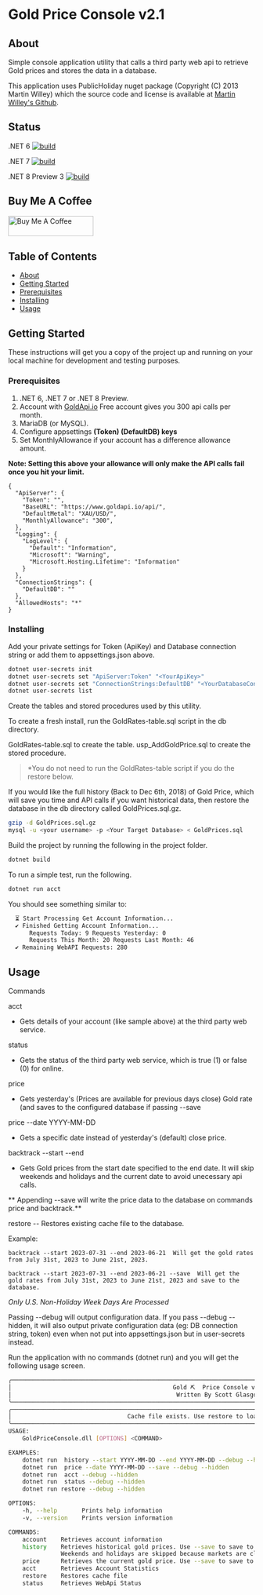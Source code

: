 # Gold Price Console v2.1

## About <a name = "about"></a>

Simple console application utility that calls a third party web api to retrieve Gold prices and stores the data in a database. 

This application uses PublicHoliday nuget package (Copyright (C) 2013 Martin Willey) which the source code and license is available at <a href="https://github.com/martinjw/Holiday/" target="_blank">Martin Willey's Github</a>. 

## Status

.NET 6
[![build](https://github.com/dotnetdeveloperaz/GoldPriceConsole/actions/workflows/dotnet6.yml/badge.svg?branch=main)](https://github.com/dotnetdeveloperaz/GoldPriceConsole/actions/workflows/dotnet6.yml)

.NET 7
[![build](https://github.com/dotnetdeveloperaz/GoldPriceConsole/actions/workflows/dotnet7.yml/badge.svg?branch=main)](https://github.com/dotnetdeveloperaz/GoldPriceConsole/actions/workflows/dotnet7.yml)

.NET 8 Preview 3
[![build](https://github.com/dotnetdeveloperaz/GoldPriceConsole/actions/workflows/dotnet8.yml/badge.svg?branch=main)](https://github.com/dotnetdeveloperaz/GoldPriceConsole/actions/workflows/dotnet8.yml)

## Buy Me A Coffee
<a href="https://www.buymeacoffee.com/dotnetdev" target="_blank"><img src="https://cdn.buymeacoffee.com/buttons/default-orange.png" alt="Buy Me A Coffee" height="41" width="174"></a>

## Table of Contents

- [About](#about)
- [Getting Started](#getting_started)
- [Prerequisites](#prerequisites)
- [Installing](#installing)
- [Usage](#usage)

## Getting Started <a name = "getting_started"></a>

These instructions will get you a copy of the project up and running on your local machine for development and testing purposes. 

### Prerequisites <a name = "prerequisites"></a>

1. .NET 6, .NET 7 or .NET 8 Preview.
2. Account with [GoldApi.io](https://www.goldapi.io/) Free account gives you 300 api calls per month.
3. MariaDB (or MySQL).
4. Configure appsettings **(Token) (DefaultDB) keys**
5. Set MonthlyAllowance if your account has a difference allowance amount.

**Note: Setting this above your allowance will only make the API calls fail once you hit your limit.**

```
{
  "ApiServer": {
    "Token": "",
    "BaseURL": "https://www.goldapi.io/api/",
    "DefaultMetal": "XAU/USD/",
    "MonthlyAllowance": "300",
  },
  "Logging": {
    "LogLevel": {
      "Default": "Information",
      "Microsoft": "Warning",
      "Microsoft.Hosting.Lifetime": "Information"
    }
  },
  "ConnectionStrings": {
    "DefaultDB": ""
  },
  "AllowedHosts": "*"
}
```

### Installing <a name = "installing"></a>

Add your private settings for Token (ApiKey) and Database connection string or add them to appsettings.json above.

```bash
dotnet user-secrets init
dotnet user-secrets set "ApiServer:Token" "<YourApiKey>"
dotnet user-secrets set "ConnectionStrings:DefaultDB" "<YourDatabaseConnectionString>"
dotnet user-secrets list
```

Create the tables and stored procedures used by this utility.

To create a fresh install, run the GoldRates-table.sql script in the db directory.

GoldRates-table.sql to create the table.
usp_AddGoldPrice.sql to create the stored procedure.

> *You do not need to run the GoldRates-table script if you do the restore below. 

If you would like the full history (Back to Dec 6th, 2018) of Gold Price, which will save you time and API calls if you want historical data, then restore the database in the db directory called GoldPrices.sql.gz.

```bash
gzip -d GoldPrices.sql.gz
mysql -u <your username> -p <Your Target Database> < GoldPrices.sql
```

Build the project by running the following in the project folder.
```bash 
dotnet build
``` 
To run a simple test, run the following.
```bash 
dotnet run acct
```
You should see something similar to:
```bash
  ⏳ Start Processing Get Account Information...                                                    
  ✔ Finished Getting Account Information...                                                         
      Requests Today: 9 Requests Yesterday: 0                                                       
      Requests This Month: 20 Requests Last Month: 46                                               
  ✔ Remaining WebAPI Requests: 280    
```

## Usage <a name = "usage"></a>
Commands

acct
- Gets details of your account (like sample above) at the third party web service.

status 
- Gets the status of the third party web service, which is true (1) or false (0) for online.

price
- Gets yesterday's (Prices are available for previous days close) Gold rate (and saves to the configured database if passing --save

price --date YYYY-MM-DD 
- Gets a specific date instead of yesterday's (default) close price.

backtrack --start <YYYY-MM-DD> --end <YYYY-MM-DD> 
- Gets Gold prices from the start date specified to the end date. It will skip weekends and holidays and the current date to avoid unecessary api calls.

** Appending --save will write the price data to the database on commands price and backtrack.**

restore
-- Restores existing cache file to the database.

Example:
```
backtrack --start 2023-07-31 --end 2023-06-21  Will get the gold rates from July 31st, 2023 to June 21st, 2023.

backtrack --start 2023-07-31 --end 2023-06-21 --save  Will get the gold rates from July 31st, 2023 to June 21st, 2023 and save to the database.
```

*Only U.S. Non-Holiday Week Days Are Processed*

Passing --debug will output configuration data. If you pass --debug --hidden, it will also output  private configuration data (eg: DB connection string, token) even when not put into appsettings.json but in user-secrets instead.

Run the application with no commands (dotnet run) and you will get the following usage screen.
```bash
╭──────────────────────────────────────────────────────────────────────────────────────────────────────────────────────╮
│                                              Gold ⛏  Price Console v2.1                                             │
│                                               Written By Scott Glasgow                                               │
╰──────────────────────────────────────────────────────────────────────────────────────────────────────────────────────╯
╭──────────────────────────────────────────────────────────────────────────────────────────────────────────────────────╮
│                                 Cache file exists. Use restore to load to database.                                  │
╰──────────────────────────────────────────────────────────────────────────────────────────────────────────────────────╯
USAGE:
    GoldPriceConsole.dll [OPTIONS] <COMMAND>

EXAMPLES:
    dotnet run  history --start YYYY-MM-DD --end YYYY-MM-DD --debug --hidden
    dotnet run  price --date YYYY-MM-DD --save --debug --hidden
    dotnet run  acct --debug --hidden
    dotnet run  status --debug --hidden
    dotnet run restore --debug --hidden

OPTIONS:
    -h, --help       Prints help information
    -v, --version    Prints version information

COMMANDS:
    account    Retrieves account information
    history    Retrieves historical gold prices. Use --save to save to the database.
               Weekends and holidays are skipped because markets are closed
    price      Retrieves the current gold price. Use --save to save to database. Weekends and holidays are skipped
    acct       Retrieves Account Statistics
    restore    Restores cache file
    status     Retrieves WebApi Status
```
